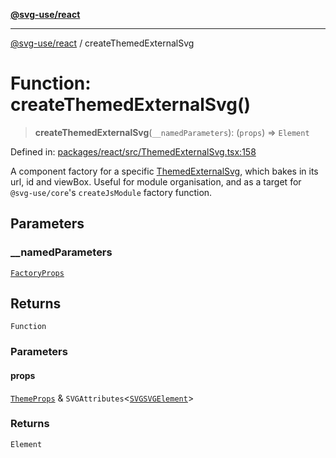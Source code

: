 [**@svg-use/react**](../README.md)

---

[@svg-use/react](../README.md) / createThemedExternalSvg

# Function: createThemedExternalSvg()

> **createThemedExternalSvg**(`__namedParameters`): (`props`) => `Element`

Defined in:
[packages/react/src/ThemedExternalSvg.tsx:158](https://github.com/fpapado/svg-use/blob/main/packages/react/src/ThemedExternalSvg.tsx#L158)

A component factory for a specific [ThemedExternalSvg](ThemedExternalSvg.md),
which bakes in its url, id and viewBox. Useful for module organisation, and as a
target for `@svg-use/core`'s `createJsModule` factory function.

## Parameters

### \_\_namedParameters

[`FactoryProps`](../type-aliases/FactoryProps.md)

## Returns

`Function`

### Parameters

#### props

[`ThemeProps`](../interfaces/ThemeProps.md) &
`SVGAttributes`\<[`SVGSVGElement`](https://developer.mozilla.org/docs/Web/API/SVGSVGElement)\>

### Returns

`Element`
